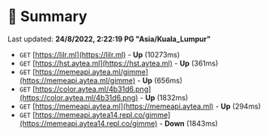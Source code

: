 # 📖 Summary
Last updated: **24/8/2022, 2:22:19 PG "Asia/Kuala_Lumpur"**

- `GET` [https://lilr.ml](https://lilr.ml) - **Up** (10273ms)
- `GET` [https://hst.aytea.ml](https://hst.aytea.ml) - **Up** (361ms)
- `GET` [https://memeapi.aytea.ml/gimme](https://memeapi.aytea.ml/gimme) - **Up** (656ms)
- `GET` [https://color.aytea.ml/4b31d6.png](https://color.aytea.ml/4b31d6.png) - **Up** (1832ms)
- `GET` [https://memeapi.aytea.ml](https://memeapi.aytea.ml) - **Up** (294ms)
- `GET` [https://memeapi.aytea14.repl.co/gimme](https://memeapi.aytea14.repl.co/gimme) - **Down** (1843ms)
